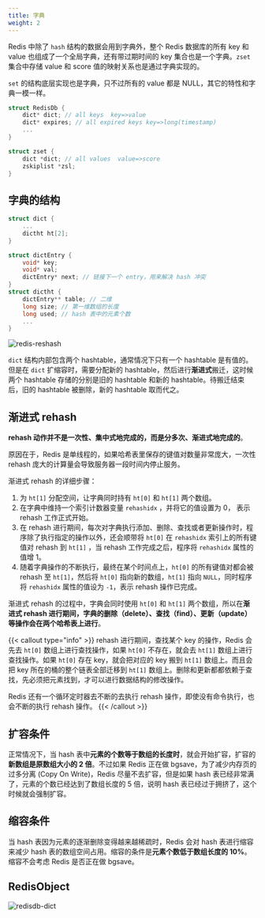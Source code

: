 ```yaml
---
title: 字典
weight: 2
---
```


Redis 中除了 `hash` 结构的数据会用到字典外，整个 Redis 数据库的所有 key 和 value 也组成了一个全局字典，还有带过期时间的 key 集合也是一个字典。`zset` 集合中存储 value 和 score 值的映射关系也是通过字典实现的。

`set` 的结构底层实现也是字典，只不过所有的 value 都是 NULL，其它的特性和字典一模一样。

```c
struct RedisDb {
    dict* dict; // all keys  key=>value
    dict* expires; // all expired keys key=>long(timestamp)
    ...
}

struct zset {
    dict *dict; // all values  value=>score
    zskiplist *zsl;
}
```

## 字典的结构

```c
struct dict {
    ...
    dictht ht[2];
}

struct dictEntry {
    void* key;
    void* val;
    dictEntry* next; // 链接下一个 entry，用来解决 hash 冲突
}
struct dictht {
    dictEntry** table; // 二维
    long size; // 第一维数组的长度
    long used; // hash 表中的元素个数
    ...
}
```

![redis-reshash]()

`dict` 结构内部包含两个 hashtable，通常情况下只有一个 hashtable 是有值的。但是在 `dict` 扩缩容时，需要分配新的 hashtable，然后进行**渐进式**搬迁，这时候两个 hashtable 存储的分别是旧的 hashtable 和新的 hashtable。待搬迁结束后，旧的 hashtable 被删除，新的 hashtable 取而代之。

## 渐进式 rehash

**rehash 动作并不是一次性、集中式地完成的，而是分多次、渐进式地完成的**。

原因在于，Redis 是单线程的，如果哈希表里保存的键值对数量非常庞大，一次性 rehash 庞大的计算量会导致服务器一段时间内停止服务。

渐进式 rehash 的详细步骤：

1. 为 `ht[1]` 分配空间，让字典同时持有 `ht[0]` 和 `ht[1]` 两个数组。
2. 在字典中维持一个索引计数器变量 `rehashidx` ，并将它的值设置为 0， 表示 rehash 工作正式开始。
3. 在 rehash 进行期间，每次对字典执行添加、删除、查找或者更新操作时，程序除了执行指定的操作以外，还会顺带将 `ht[0]` 在 `rehashidx` 索引上的所有键值对 rehash 到 `ht[1]` ，当 rehash 工作完成之后，程序将 `rehashidx` 属性的值增 1。
4. 随着字典操作的不断执行，最终在某个时间点上，`ht[0]` 的所有键值对都会被 rehash 至 `ht[1]`，然后将 `ht[0]` 指向新的数组，`ht[1]` 指向 `NULL`，同时程序将 `rehashidx` 属性的值设为 `-1`，表示 rehash 操作已完成。

渐进式 rehash 的过程中，字典会同时使用 `ht[0]` 和 `ht[1]` 两个数组，所以在**渐进式 rehash 进行期间，字典的删除（delete）、查找（find）、更新（update）等操作会在两个哈希表上进行**。


{{< callout type="info" >}}
rehash 进行期间，查找某个 key 的操作，Redis 会先去 `ht[0]` 数组上进行查找操作，如果 `ht[0]` 不存在，就会去 `ht[1]` 数组上进行查找操作。如果 `ht[0]` 存在 key，就会把对应的 key 搬到 `ht[1]` 数组上。而且会把 key 所在的桶的整个链表全部迁移到 `ht[1]` 数组上。删除和更新都都依赖于查找，先必须把元素找到，才可以进行数据结构的修改操作。

Redis 还有一个循环定时器去不断的去执行 rehash 操作，即使没有命令执行，也会不断的执行 rehash 操作。
{{< /callout >}}
 
## 扩容条件

正常情况下，当 hash 表中**元素的个数等于数组的长度时**，就会开始扩容，扩容的**新数组是原数组大小的 2 倍**。不过如果 Redis 正在做 bgsave，为了减少内存页的过多分离 (Copy On Write)，Redis 尽量不去扩容，但是如果 hash 表已经非常满了，元素的个数已经达到了数组长度的 5 倍，说明 hash 表已经过于拥挤了，这个时候就会强制扩容。

## 缩容条件

当 hash 表因为元素的逐渐删除变得越来越稀疏时，Redis 会对 hash 表进行缩容来减少 hash 表的数组空间占用。缩容的条件是**元素个数低于数组长度的 10%**。缩容不会考虑 Redis 是否正在做 bgsave。

## RedisObject

![redisdb-dict]()

